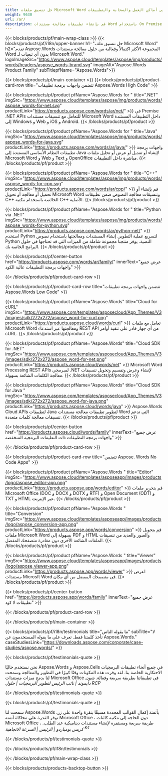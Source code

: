 ```yaml
---
title: حل تنسيق ملفات Microsoft Word المستند إلى أماكن العمل والسحابة والتطبيقات 
weight: 9630
url: /ar/
description: قم بإنشاء تطبيقات معالجة مستندات Word باستخدام On Premise أو Cloud APIs أو ببساطة استخدم التطبيقات عبر الأنظمة الأساسية لعرض فحص المقارنة أو تحويل ملفات Word
---
```


{{< blocks/products/pf/main-wrap-class >}}
{{< blocks/products/pf/i18n/upper-banner h1="حل تنسيق ملف Microsoft Word" h2="تقدم Aspose.Words المجموعة الأكثر اكتمالاً وفعالية من حلول معالجة مستندات Word بدون أي تبعيات لـ Microsoft Word." logoImageSrc="https://www.aspose.cloud/templates/aspose/img/products/words/headers/aspose_words-brand.svg" imageAlt="Aspose.Words Product Family" subTitlepfName="Aspose.Words">}}

{{< blocks/products/pf/main-container >}}
{{< blocks/products/pf/product-card-row title="تتضمن واجهات برمجة تطبيقات Aspose.Words High Code" >}}

{{< blocks/products/pf/product pfName="Aspose.Words for " title=".NET" imgSrc="https://www.aspose.cloud/templates/aspose/img/products/words/aspose_words-for-net.svg" productLink="https://products.aspose.com/words/ar/net/" >}}
في Premise .NET APIs للتعامل مع تنسيقات مستندات Microsoft Word داخل التطبيقات المستندة إلى Windows و Web و iOS و Android.
{{< /blocks/products/pf/product >}}

{{< blocks/products/pf/product pfName="Aspose.Words for " title="Java" imgSrc="https://www.aspose.cloud/templates/aspose/img/products/words/aspose_words-for-java.svg" productLink="https://products.aspose.com/words/ar/java/" >}}
واجهات برمجة تطبيقات النظام الأساسي المستندة إلى Java لإنشاء أو تعديل أو عرض أو تحليل ملفات Microsoft Word و Web و Text و OpenOffice مباشرة داخل التطبيقات.
{{< /blocks/products/pf/product >}}

{{< blocks/products/pf/product pfName="Aspose.Words for " title="C++" imgSrc="https://www.aspose.cloud/templates/aspose/img/products/words/aspose_words-for-cpp.svg" productLink="https://products.aspose.com/words/ar/cpp/" >}}
قم بإنشاء أو تحميل أو معالجة أو تحويل Microsoft Word وتنسيقات معالجة النصوص ضمن تطبيقات C++ الخالصة باستخدام مكتبة C++ الأصلية.
{{< /blocks/products/pf/product >}}

{{< blocks/products/pf/product pfName="Aspose.Words for " title="Python via .NET" imgSrc="https://www.aspose.cloud/templates/aspose/img/products/words/aspose_words-for-python.svg" productLink="https://products.aspose.com/words/ar/python-net/" >}}
استخدم Python لتسريع عملية التطوير. إنشاء المستندات ومعالجتها باستخدام نصوص Python النصية. يوفر منتجنا مجموعة شاملة من الميزات التي قد تحتاجها في حلول البرامج الخاصة بك.
{{< /blocks/products/pf/product >}}

{{< blocks/products/pf/center-button href="https://products.aspose.com/words/ar/family/" innerText="عرض جميع واجهات برمجة التطبيقات عالية الكود" >}}

{{< /blocks/products/pf/product-card-row >}}

{{< blocks/products/pf/product-card-row title="تتضمن واجهات برمجة تطبيقات Aspose.Words Low Code" >}}

{{< blocks/products/pf/product pfName="Aspose.Words" title="Cloud for cURL" imgSrc="https://www.aspose.com/templates/asposecloud/App_Themes/V3/images/sdk/272x272/aspose_word-for-curl.png" productLink="https://products.aspose.cloud/words/curl" >}}
تعامل مع ملفات Microsoft Word ومعالجتها عبر استدعاء REST API من أي جهاز قادر على تنفيذ أوامر cURL.
{{< /blocks/products/pf/product >}}

{{< blocks/products/pf/product pfName="Aspose.Words" title="Cloud SDK for .NET" imgSrc="https://www.aspose.com/templates/asposecloud/App_Themes/V3/images/sdk/272x272/aspose_word-for-net.png" productLink="https://products.aspose.cloud/words/net" >}}
Microsoft Word Processing REST APIs لمبرمجي .NET لإنشاء وعرض وتقسيم وتحويل تنسيقات معالجة الكلمات الشائعة بسهولة.
{{< /blocks/products/pf/product >}}

{{< blocks/products/pf/product pfName="Aspose.Words" title="Cloud SDK for Java " imgSrc="https://www.aspose.com/templates/asposecloud/App_Themes/V3/images/sdk/272x272/aspose_word-for-java.png" productLink="https://products.aspose.cloud/words/java" >}}
Aspose.Words Cloud APIs لتطبيقات Java لتطوير تطبيقات معالجة مستندات Word التي تدعم تنسيقات معالجة كلمات متعددة.
{{< /blocks/products/pf/product >}}

{{< blocks/products/pf/center-button href="https://products.aspose.cloud/words/family" innerText="عرض جميع واجهات برمجة التطبيقات ذات التعليمات البرمجية المنخفضة" >}}

{{< /blocks/products/pf/product-card-row >}}

{{< blocks/products/pf/product-card-row title="تتضمن Aspose. Words No Code Apps" >}}

{{< blocks/products/pf/product pfName="Aspose.Words " title="Editor" imgSrc="https://www.aspose.cloud/templates/asposeapp/images/products/logo/aspose_editor-app.png" productLink="https://products.aspose.app/words/editor" >}}
قم بتحرير ملفات Microsoft Office (DOC و DOCX و DOTX و RTF) و Open Document (ODT) و TXT و HTML عبر الإنترنت.
{{< /blocks/products/pf/product >}}

{{< blocks/products/pf/product pfName="Aspose.Words " title="Conversion" imgSrc="https://www.aspose.cloud/templates/asposeapp/images/products/logo/aspose_conversion-app.png" productLink="https://products.aspose.app/words/conversion" >}}
قم بتحويل ملفات Microsoft Word بسهولة إلى PDF و HTML والصور والعديد من تنسيقات الملفات الشائعة الأخرى دون مغادرة متصفحك المفضل.
{{< /blocks/products/pf/product >}}

{{< blocks/products/pf/product pfName="Aspose.Words " title="Viewer" imgSrc="https://www.aspose.cloud/templates/asposeapp/images/products/logo/aspose_viewer-app.png" productLink="https://products.aspose.app/words/viewer" >}}
اعرض مستندات Microsft Word في متصفحك المفضل من أي مكان.
{{< /blocks/products/pf/product >}}

{{< blocks/products/pf/center-button href="https://products.aspose.app/words/family" innerText="عرض جميع تطبيقات لا كود" >}}

{{< /blocks/products/pf/product-card-row >}}

{{< /blocks/products/pf/main-container >}}

{{< blocks/products/pf/i18n/testimonials title="ما يقوله الناس" subTitle="لا تأخذ كلمتنا فقط. تعرف على ما يقوله المستخدمون عن Aspose.Words." caseStudiesLink="https://downloads.aspose.com/corporate/case-studies/aspose.words/" >}}

{{< blocks/products/pf/testimonials-quote >}}
<p class="first">
 نحن نستخدم حاليًا Aspose.Words و Aspose.Cells في جميع أنحاء تطبيقات البرمجيات الاحتكارية الخاصة بنا. لقد وفرت هذه المكونات وقتًا كبيرًا في التطوير والمعالجة وسمحت لنا بدمج ميزات مستندات Microsoft Office في تطبيقاتنا بطريقة سريعة وفعالة.
 <em>
  شون دايموند | نائب الرئيس لتطوير البرمجيات | حلول RCP
 </em>
</p>

{{< /blocks/products/pf/testimonials-quote >}}

{{< blocks/products/pf/testimonials-quote >}}
<p class="second">
 سمحت لنا Aspose.Words بأتمتة إكمال القوالب المحددة مسبقًا بنقرة واحدة على زر. توفر القدرة على محاكاة أتمتة Microsoft Office ، دون الحاجة إلى مكتبة كائنات Microsoft Office ، طريقة سريعة ومستقرة لإنشاء مستندات ديناميكية عند الطلب.
 <em>
  كريس بومباردو | الرئيس | السرعة الاتجاهية
  <sup>
   K4
  </sup>
 </em>
</p>

{{< /blocks/products/pf/testimonials-quote >}}

{{< /blocks/products/pf/i18n/testimonials >}}

{{< /blocks/products/pf/main-wrap-class >}}

{{< blocks/products/products-backtop-button >}}